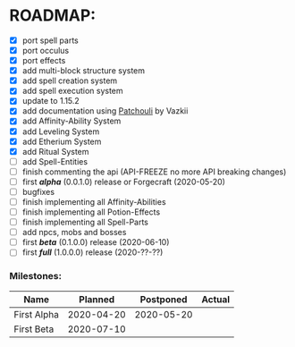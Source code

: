 # ROADMAP:
- [x] port spell parts
- [x] port occulus
- [x] port effects
- [x] add multi-block structure system
- [x] add spell creation system
- [x] add spell execution system
- [x] update to 1.15.2
- [x] add documentation using [Patchouli](https://github.com/Vazkii/Patchouli) by Vazkii
- [x] add Affinity-Ability System
- [x] add Leveling System
- [x] add Etherium System
- [x] add Ritual System
- [ ] add Spell-Entities
- [ ] finish commenting the api (API-FREEZE no more API breaking changes)
- [ ] first **_alpha_** (0.0.1.0) release or Forgecraft (2020-05-20)
- [ ] bugfixes
- [ ] finish implementing all Affinity-Abilities
- [ ] finish implementing all Potion-Effects
- [ ] finish implementing all Spell-Parts
- [ ] add npcs, mobs and bosses
- [ ] first **_beta_** (0.1.0.0) release (2020-06-10)
- [ ] first **_full_** (1.0.0.0) release (2020-??-??)

### Milestones:
| Name         | Planned    | Postponed  | Actual     |
| ------------ | ---------- | ---------- | ---------- |
| First Alpha  | 2020-04-20 | 2020-05-20 |            |
| First Beta   | 2020-07-10 |            |            |

